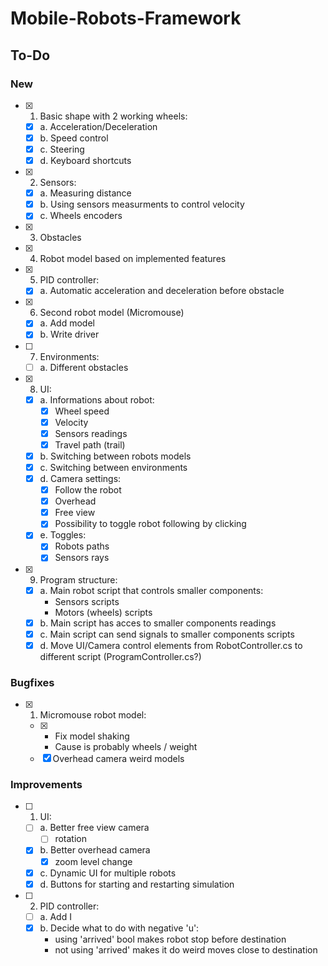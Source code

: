 # Mobile-Robots-Framework
 
## To-Do
### New
- [x] 1. Basic shape with 2 working wheels:
    - [x] a. Acceleration/Deceleration
    - [x] b. Speed control
    - [x] c. Steering
    - [x] d. Keyboard shortcuts
- [x] 2. Sensors:
    - [x] a. Measuring distance
    - [x] b. Using sensors measurments to control velocity
    - [x] c. Wheels encoders
- [x] 3. Obstacles
- [x] 4. Robot model based on implemented features
- [x] 5. PID controller:
    - [x] a. Automatic acceleration and deceleration before obstacle
- [x] 6. Second robot model (Micromouse)
  - [x] a. Add model
  - [x] b. Write driver
- [ ] 7. Environments:
    - [ ] a. Different obstacles
- [x] 8. UI:
    - [x] a. Informations about robot:
        - [x] Wheel speed
        - [x] Velocity
        - [x] Sensors readings
        - [x] Travel path (trail)
    - [x] b. Switching between robots models
    - [x] c. Switching between environments
    - [x] d. Camera settings:
      - [x] Follow the robot
      - [x] Overhead
      - [x] Free view
      - [x] Possibility to toggle robot following by clicking
    - [x] e. Toggles:
      - [x] Robots paths
      - [x] Sensors rays
- [x] 9. Program structure:
  - [x] a. Main robot script that controls smaller components:
    - Sensors scripts
    - Motors (wheels) scripts
  - [x] b. Main script has acces to smaller components readings
  - [x] c. Main script can send signals to smaller components scripts 
  - [x] d. Move UI/Camera control elements from RobotController.cs to different script (ProgramController.cs?)

### Bugfixes
- [x] 1. Micromouse robot model:
  - [x] - Fix model shaking
    - Cause is probably wheels / weight
  - [x] Overhead camera weird models

### Improvements
- [ ] 1. UI:
  - [ ] a. Better free view camera
    - [ ] rotation
  - [x] b. Better overhead camera
    - [x] zoom level change
  - [x] c. Dynamic UI for multiple robots
  - [x] d. Buttons for starting and restarting simulation

- [ ] 2. PID controller:
  - [ ] a. Add I
  - [x] b. Decide what to do with negative 'u':
    - using 'arrived' bool makes robot stop before destination
    - not using 'arrived' makes it do weird moves close to destination 
